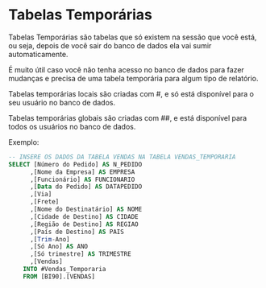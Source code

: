 # Tabelas Temporárias

Tabelas Temporárias são tabelas que só existem na sessão que você está, ou seja, depois de você sair do banco de dados ela vai sumir automaticamente.

É muito útil caso você não tenha acesso no banco de dados para fazer mudanças e precisa de uma tabela temporária para algum tipo de relatório.

Tabelas temporárias locais são criadas com #, e só está disponível para o seu usuário no banco de dados.

Tabelas temporárias globais são criadas com ##, e está disponível para todos os usuários no banco de dados.

Exemplo:

```sql
-- INSERE OS DADOS DA TABELA VENDAS NA TABELA VENDAS_TEMPORARIA
SELECT [Número do Pedido] AS N_PEDIDO
      ,[Nome da Empresa] AS EMPRESA
      ,[Funcionário] AS FUNCIONARIO
      ,[Data do Pedido] AS DATAPEDIDO
      ,[Via]
      ,[Frete]
      ,[Nome do Destinatário] AS NOME
      ,[Cidade de Destino] AS CIDADE
      ,[Região de Destino] AS REGIAO
      ,[País de Destino] AS PAIS
      ,[Trim-Ano]
      ,[Só Ano] AS ANO
      ,[Só trimestre] AS TRIMESTRE
      ,[Vendas]
	INTO #Vendas_Temporaria 
	FROM [BI90].[VENDAS]

```
